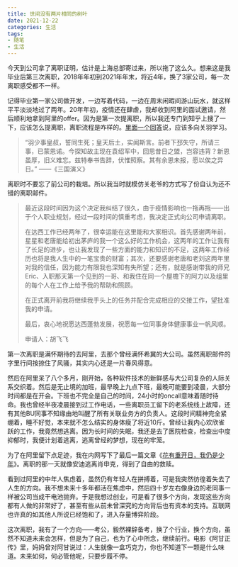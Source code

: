 ```yaml
---
title: 世间没有两片相同的树叶
date: 2021-12-22
categories: 生活
tags: 
- 随笔
- 生活
---
```


今天到公司拿了离职证明，估计是上海总部寄过来，所以拖了这么久。想来这是我毕业后第三次离职，2018年年初到2021年年末，将近4年，换了3家公司，每一次离职感受都不一样。

记得毕业第一家公司做开发，一边写着代码，一边在周末闲暇间游山玩水，就这样平平淡淡地过了两年。20年年初，疫情还在肆虐，我却收到阿里的面试邀请，然后顺利地拿到阿里的offer。因为是第一次提离职，所以我还专门到知乎上搜了一下，应该怎么提离职，离职流程是咋样的。[里面一个回答](https://www.zhihu.com/question/20365186/answer/846957906)说，应该多向关羽学习。

> “羽少事皇叔，誓同生死；皇天后土，实闻斯言。前者下邳失守，所请三事，已蒙恩诺。今探知故主现在袁绍军中，回思昔日之盟，岂容违背？新恩虽厚，旧义难忘。兹特奉书告辞，伏惟照察。其有余恩未报，愿以俟之异日。” ——《三国演义》

离职时不要忘了前公司的栽培。所以我当时就模仿关老爷的方式写了份自认为还不错的离职邮件。

> 最近这段时间因为这个决定我纠结了很久，由于疫情影响也一拖再拖——出于个人职业规划，经过一段时间的慎重考虑，我决定正式向公司申请离职。
>
> 在达西工作已经两年了，很幸运能在这里能和大家相识。首先感谢两年前，星星和老唐能给初出茅庐的我一个这么好的工作机会，这两年的工作让我有了长足的进步，也让我发现了一些方面的能力和知识的不足，这两年工作经历也将是我人生中的一笔宝贵的财富；其次，还要感谢老唐和老刘这两年里对我的信任，因为能力有限我也深知有失所望；还有，就是感谢带我的师兄Eric、入职那天第一个见到的一哥、和我住在同一个屋檐下的阿力以及组里的每个人在工作上给予我的帮助和照顾。
>
> 在正式离开前我将继续我手头上的任务并配合完成相应的交接工作，望批准我的申请。
>
> 最后，衷心地祝愿达西蓬勃发展，祝愿每一位同事身体健康事业一帆风顺。
>
> 申请人：胡飞飞

第一次离职是满怀期待的去阿里，去那个曾经满怀希冀的大公司。虽然离职邮件的字里行间按捺住了风骚，其实内心还是一片春风得意。

然后在阿里呆了八个多月，刚开始，各种软件技术的新鲜感与大公司复杂的人际关系交织着。然后是无止境的加班，最早晚上九点下班，最晚可能要到凌晨，大部分时间都是在开会。下班也不完全是自己的时间，24小时的oncall意味着随时待命。我也曾经半夜凌晨接到过工作电话，一些离职员工留下的老系统线上故障，还有其他BU同事不知缘由地叫醒了所有关联业务方的负责人。这段时间精神完全紧绷着，睡不好觉，本来就不怎么结实的身体瘦了将近10斤。曾经让我内心欢欣雀跃的工作，我竟然想逃离。因为长时间的失眠，我还是去了医院检查，检查出中度抑郁时，我便计划着逃离，逃离曾经的梦想，现在的牢笼。

为了在阿里留下点足迹，我在内网写下了最后一篇文章《[花有重开日，我仍是少年](https://blog.hufeifei.cn/2020/12/%E7%94%9F%E6%B4%BB/2020/)》。离职的那一天就像安迪逃离肖申克，得到了自由的救赎。

看到过阿里的中年人焦虑着，虽然仍有年轻人在拼搏着，可是我突然彷徨着失去了人生的方向。我不想未来十多年都活在焦虑中，然后四十岁左右像身边的老同事一样被公司当成干电池抛弃。于是我想过创业，可是看了很多个方向，发现这些方向都有人做的非常好了，甚至有些从前未曾深究的方向背后也有资本的支持。互联网也许真的如其他人所说已经饱和了，进入存量博弈阶段。

这次离职，我有了一个方向——考公，毅然裸辞备考，换了个行业，换个方向，虽然不知道未来会怎样，但是为了自己，也为了心中所念，继续前行。电影《阿甘正传》里，妈妈曾对阿甘说过：人生就像一盒巧克力，你也不知道下一颗是什么味道。未来如何，何必管他呢，只要步履不停。


